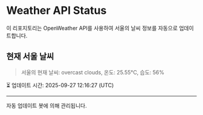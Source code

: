 
# Weather API Status

이 리포지토리는 OpenWeather API를 사용하여 서울의 날씨 정보를 자동으로 업데이트합니다.

## 현재 서울 날씨
> 서울의 현재 날씨: overcast clouds, 온도: 25.55°C, 습도: 56%

⏳ 업데이트 시간: 2025-09-27 12:16:27 (UTC)

---
자동 업데이트 봇에 의해 관리됩니다.
